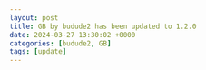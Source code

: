 ```yaml
---
layout: post
title: GB by budude2 has been updated to 1.2.0
date: 2024-03-27 13:30:02 +0000
categories: [budude2, GB]
tags: [update]
---
```


